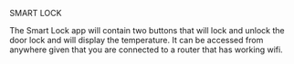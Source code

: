 SMART LOCK

The Smart Lock app will contain two buttons that will lock and unlock the door lock and will display the temperature. It can be accessed from anywhere given that you are connected to a router that has working wifi. 
